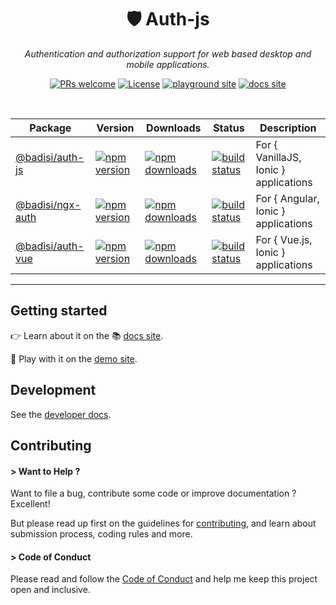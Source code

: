 <div align="center">

# 🛡️ Auth-js

<i>Authentication and authorization support for web based desktop and mobile applications.</i>

[![PRs welcome](https://img.shields.io/badge/PRs-welcome-brightgreen.svg)][pullrequest]
[![License](https://img.shields.io/npm/l/@badisi/auth-js.svg?color=ff69b4)][license]
[![playground site](https://img.shields.io/badge/site-playground-7d5abb)][playground-site]
[![docs site](https://img.shields.io/badge/site-docs-4c8bea)][docs-site]

<br/>

Package | Version | Downloads | Status | Description
--- | --- | --- | --- | ---
[@badisi/auth-js](/libs/auth-js) | [![npm version](https://img.shields.io/npm/v/@badisi/auth-js.svg?color=blue&logo=npm)][npm-auth-js] | [![npm downloads](https://img.shields.io/npm/dw/@badisi/auth-js.svg?color=7986CB&logo=npm&label=npm)][npm-dl-auth-js] | [![build status](https://img.shields.io/github/actions/workflow/status/badisi/auth-js/ci_test_auth-js.yml?logo=github)][build-auth-js] | For { VanillaJS, Ionic } applications
[@badisi/ngx-auth](/libs/ngx-auth) | [![npm version](https://img.shields.io/npm/v/@badisi/ngx-auth.svg?color=blue&logo=npm)][npm-ngx-auth] | [![npm downloads](https://img.shields.io/npm/dw/@badisi/ngx-auth.svg?color=7986CB&logo=npm&label=npm)][npm-dl-ngx-auth] | [![build status](https://img.shields.io/github/actions/workflow/status/badisi/auth-js/ci_test_ngx-auth.yml?logo=github)][build-ngx-auth] | For { Angular, Ionic } applications
[@badisi/auth-vue](/libs/auth-vue) | [![npm version](https://img.shields.io/npm/v/@badisi/auth-vue.svg?color=blue&logo=npm)][npm-auth-vue] | [![npm downloads](https://img.shields.io/npm/dw/@badisi/auth-vue.svg?color=7986CB&logo=npm&label=npm)][npm-dl-auth-vue] | [![build status](https://img.shields.io/github/actions/workflow/status/badisi/auth-js/ci_test_auth-vue.yml?logo=github)][build-auth-vue] | For { Vue.js, Ionic } applications

</div>

<hr/>


## Getting started

👉 Learn about it on the 📚 <a href="https://badisi.github.io/auth-js" target="_self">docs site</a>.

🎈 Play with it on the <a href="https://badisi.github.io/auth-js/demo-app/auth-js" target="_self">demo site</a>.


## Development

See the [developer docs][developer].


## Contributing

#### > Want to Help ?

Want to file a bug, contribute some code or improve documentation ? Excellent!

But please read up first on the guidelines for [contributing][contributing], and learn about submission process, coding rules and more.

#### > Code of Conduct

Please read and follow the [Code of Conduct][codeofconduct] and help me keep this project open and inclusive.




[npm-auth-js]: https://www.npmjs.com/package/@badisi/auth-js
[npm-ngx-auth]: https://www.npmjs.com/package/@badisi/ngx-auth
[npm-auth-vue]: https://www.npmjs.com/package/@badisi/auth-vue
[npm-dl-auth-js]: https://npmcharts.com/compare/@badisi/auth-js?minimal=true
[npm-dl-ngx-auth]: https://npmcharts.com/compare/@badisi/ngx-auth?minimal=true
[npm-dl-auth-vue]: https://npmcharts.com/compare/@badisi/auth-vue?minimal=true
[build-auth-js]: https://img.shields.io/github/actions/workflow/status/badisi/auth-js/ci_test_auth-js.yml
[build-ngx-auth]: https://img.shields.io/github/actions/workflow/status/badisi/auth-js/ci_test_ngx-auth.yml
[build-auth-vue]: https://img.shields.io/github/actions/workflow/status/badisi/auth-js/ci_test_auth-vue.yml
[pullrequest]: https://github.com/badisi/auth-js/blob/main/CONTRIBUTING.md#-submitting-a-pull-request-pr
[license]: https://github.com/badisi/auth-js/blob/main/LICENSE
[developer]: https://github.com/badisi/auth-js/blob/main/DEVELOPER.md
[contributing]: https://github.com/badisi/auth-js/blob/main/CONTRIBUTING.md
[codeofconduct]: https://github.com/badisi/auth-js/blob/main/CODE_OF_CONDUCT.md
[docs-site]: https://badisi.github.io/auth-js
[playground-site]: https://badisi.github.io/auth-js/demo-app/auth-js
